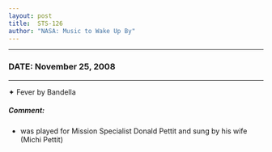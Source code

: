 ```yaml
---
layout: post
title:  STS-126
author: "NASA: Music to Wake Up By"
---
```


----
### DATE: November 25, 2008
----
✦ Fever by Bandella

##### Comment:
* was played for Mission Specialist Donald Pettit and sung by his wife (Michi Pettit)
